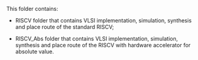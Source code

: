 This folder contains:

- RISCV folder that contains VLSI implementation, simulation, synthesis and place route of the standard RISCV;

- RISCV_Abs folder that contains VLSI implementation, simulation, synthesis and place route of the RISCV with hardware accelerator for absolute value.